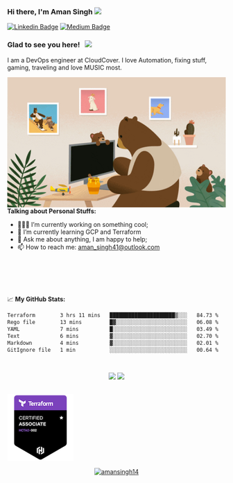 ### Hi there, I'm <a target="_blank">Aman Singh</a> <img src="https://media.giphy.com/media/hvRJCLFzcasrR4ia7z/giphy.gif" width="25px">

[![Linkedin Badge](https://img.shields.io/badge/-LinkedIn-0e76a8?style=flat-square&logo=Linkedin&logoColor=white)](https://linkedin.com/in/akingsukh)
[![Medium Badge](https://img.shields.io/badge/medium-%2312100E.svg?&style=for-square&logo=medium&logoColor=white)](https://akingsukh.medium.com/)

### Glad to see you here! &nbsp; ![](https://visitor-badge.glitch.me/badge?page_id=amansingh14:amansingh14)

I am a DevOps engineer at CloudCover. I love Automation, fixing stuff, gaming, traveling and love MUSIC most.

<img align="right" alt="GIF" src="https://github.com/amansingh14/amansingh14/blob/4061a4d97a88b4998320ed9b2d63d33ffd1b9d87/giphy.gif" width="550" height="300" />
  

**Talking about Personal Stuffs:**

- 👨🏻‍💻 I’m currently working on something cool;
- 🚀 I’m currently learning GCP and Terraform 
- 💬 Ask me about anything, I am happy to help;
- 📫 How to reach me: aman_singh41@outlook.com

</br>
</br>
</br>
</br>

📈 **My GitHub Stats:**
<!--START_SECTION:waka-->

```text
Terraform        3 hrs 11 mins   █████████████████████▒░░░   84.73 %
Rego file        13 mins         █▓░░░░░░░░░░░░░░░░░░░░░░░   06.08 %
YAML             7 mins          █░░░░░░░░░░░░░░░░░░░░░░░░   03.49 %
Text             6 mins          ▓░░░░░░░░░░░░░░░░░░░░░░░░   02.70 %
Markdown         4 mins          ▓░░░░░░░░░░░░░░░░░░░░░░░░   02.01 %
GitIgnore file   1 min           ░░░░░░░░░░░░░░░░░░░░░░░░░   00.64 %
```

<!--END_SECTION:waka-->
<br>
<p align="center">
  <img height="180em" src="https://github-readme-stats.vercel.app/api?username=amansingh14&show_icons=true&hide_border=false&&count_private=true&include_all_commits=true&theme=radical" />
  <img height="180em" src="https://github-readme-stats.vercel.app/api/top-langs/?username=amansingh14&show_icons=true&hide_border=false&layout=compact&langs_count=10&theme=radical"/>
</p>
</br>
<img src="./hashicorp-certified-terraform-associate.png"/>
</br>
<p align="center"> <a href="https://github.com/ryo-ma/github-profile-trophy"><img src="https://github-profile-trophy.vercel.app/?username=amansingh14" alt="amansingh14" /></a> </p>
